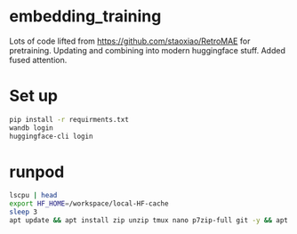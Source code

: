 # embedding_training

Lots of code lifted from https://github.com/staoxiao/RetroMAE for pretraining. Updating and combining into modern huggingface stuff. Added fused attention.


# Set up
```bash
pip install -r requirments.txt
wandb login
huggingface-cli login
```

# runpod
```bash
lscpu | head
export HF_HOME=/workspace/local-HF-cache
sleep 3
apt update && apt install zip unzip tmux nano p7zip-full git -y && apt upgrade -y
```
